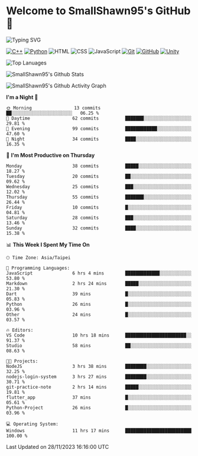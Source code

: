 # Welcome to SmallShawn95's GitHub 👋

![Typing SVG](https://readme-typing-svg.demolab.com/?lines=print("Hello,+world");cout+>>+"Hello,+world!"&center=true&size=22)

<!--
![GitHub User's Stars](https://img.shields.io/github/stars/smallshawn95?color=orange&label=Stars&labelColor=yellow)
![GitHub Followers](https://img.shields.io/github/followers/smallshawn95?color=orange&label=Followers&labelColor=FFDBAC)
-->

<!-- https://shields.io/, https://simpleicons.org/ -->
[![C++](https://img.shields.io/badge/-C++-00599C?style=flat-square&logo=cplusplus)](https://cplusplus.com/)
[![Python](https://img.shields.io/badge/-Python-3776AB?style=flat-square&logo=python&logoColor=ffffff)](https://www.python.org/)
![HTML](https://img.shields.io/badge/-HTML-E34F26?style=flat-square&logo=html5&logoColor=ffffff)
![CSS](https://img.shields.io/badge/-CSS-1572B6?style=flat-square&logo=css3)
![JavaScript](https://img.shields.io/badge/-JavaScript-F7DF1E?style=flat-square&logo=javascript&logoColor=ffffff)
[![Git](https://img.shields.io/badge/-Git-f05032?style=flat-square&logo=git&logoColor=ffffff)](https://git-scm.com/)
[![GitHub](https://img.shields.io/badge/-GitHub-181717?style=flat-square&logo=github)](https://github.com/)
[![Unity](https://img.shields.io/badge/-Unity-000000?style=flat-square&logo=unity)](https://unity.com/)

![Top Lanuages](https://github-readme-stats.vercel.app/api/top-langs/?username=smallshawn95&theme=holi&layout=donut)

![SmallShawn95's Github Stats](https://github-readme-stats.vercel.app/api?username=smallshawn95&theme=holi&show_icons=true)

![SmallShawn95's Github Activity Graph](https://github-readme-activity-graph.vercel.app/graph?username=smallshawn95&theme=tokyo-night)

<!-- ![SmallShawn95's WakaTime Stats](https://github-readme-stats.vercel.app/api/wakatime?username=smallshawn95) -->
<!-- ![Repositorie Card](https://github-readme-stats.vercel.app/api/pin/?username=smallshawn95&repo=Python-Discord-Bot-Course&theme=holi) -->
<!-- ![Repositorie Card](https://github-readme-stats.vercel.app/api/pin/?username=smallshawn95&repo=ZeroJudge-Code&theme=holi) -->

<!--START_SECTION:waka-->
**I'm a Night 🦉** 

```text
🌞 Morning                13 commits          ██░░░░░░░░░░░░░░░░░░░░░░░   06.25 % 
🌆 Daytime                62 commits          ███████░░░░░░░░░░░░░░░░░░   29.81 % 
🌃 Evening                99 commits          ████████████░░░░░░░░░░░░░   47.60 % 
🌙 Night                  34 commits          ████░░░░░░░░░░░░░░░░░░░░░   16.35 % 
```
📅 **I'm Most Productive on Thursday** 

```text
Monday                   38 commits          █████░░░░░░░░░░░░░░░░░░░░   18.27 % 
Tuesday                  20 commits          ██░░░░░░░░░░░░░░░░░░░░░░░   09.62 % 
Wednesday                25 commits          ███░░░░░░░░░░░░░░░░░░░░░░   12.02 % 
Thursday                 55 commits          ███████░░░░░░░░░░░░░░░░░░   26.44 % 
Friday                   10 commits          █░░░░░░░░░░░░░░░░░░░░░░░░   04.81 % 
Saturday                 28 commits          ███░░░░░░░░░░░░░░░░░░░░░░   13.46 % 
Sunday                   32 commits          ████░░░░░░░░░░░░░░░░░░░░░   15.38 % 
```


📊 **This Week I Spent My Time On** 

```text
🕑︎ Time Zone: Asia/Taipei

💬 Programming Languages: 
JavaScript               6 hrs 4 mins        █████████████░░░░░░░░░░░░   53.80 % 
Markdown                 2 hrs 24 mins       █████░░░░░░░░░░░░░░░░░░░░   21.30 % 
Dart                     39 mins             █░░░░░░░░░░░░░░░░░░░░░░░░   05.83 % 
Python                   26 mins             █░░░░░░░░░░░░░░░░░░░░░░░░   03.96 % 
Other                    24 mins             █░░░░░░░░░░░░░░░░░░░░░░░░   03.57 % 

🔥 Editors: 
VS Code                  10 hrs 18 mins      ███████████████████████░░   91.37 % 
Studio                   58 mins             ██░░░░░░░░░░░░░░░░░░░░░░░   08.63 % 

🐱‍💻 Projects: 
NodeJS                   3 hrs 38 mins       ████████░░░░░░░░░░░░░░░░░   32.25 % 
nodejs-login-system      3 hrs 27 mins       ████████░░░░░░░░░░░░░░░░░   30.71 % 
git-practice-note        2 hrs 14 mins       █████░░░░░░░░░░░░░░░░░░░░   19.81 % 
flutter_app              37 mins             █░░░░░░░░░░░░░░░░░░░░░░░░   05.61 % 
Python-Project           26 mins             █░░░░░░░░░░░░░░░░░░░░░░░░   03.96 % 

💻 Operating System: 
Windows                  11 hrs 17 mins      █████████████████████████   100.00 % 
```


 Last Updated on 28/11/2023 16:16:00 UTC
<!--END_SECTION:waka-->

<!--
**smallshawn95/smallshawn95** is a ✨ _special_ ✨ repository because its `README.md` (this file) appears on your GitHub profile.

- 🔭 I’m currently working on ...
- 🌱 I’m currently learning ...
- 👯 I’m looking to collaborate on ...
- 🤔 I’m looking for help with ...
- 💬 Ask me about ...
- 📫 How to reach me: ...
- 😄 Pronouns: ...
- ⚡ Fun fact: ...
-->
